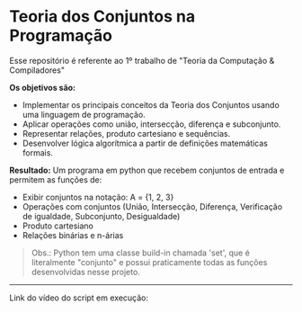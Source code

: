# Teoria dos Conjuntos na Programação
Esse repositório é referente ao 1º trabalho de "Teoria da Computação &amp; Compiladores"

**Os objetivos são:**  
- Implementar os principais conceitos da Teoria dos Conjuntos usando uma linguagem de
  programação.  
- Aplicar operações como união, intersecção, diferença e subconjunto.  
- Representar relações, produto cartesiano e sequências.  
- Desenvolver lógica algorítmica a partir de definições matemáticas formais.  

**Resultado:**
Um programa em python que recebem conjuntos de entrada e permitem as funções de:
- Exibir conjuntos na notação: A = {1, 2, 3}
- Operações com conjuntos (União, Intersecção, Diferença, Verificação de igualdade, Subconjunto, Desigualdade)
- Produto cartesiano
- Relações binárias e n-árias

> Obs.: Python tem uma classe build-in chamada 'set', que é literalmente "conjunto" e possui praticamente todas as funções desenvolvidas nesse projeto.

***

Link do vídeo do script em execução: 
